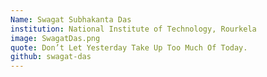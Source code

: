 ```yaml
---
Name: Swagat Subhakanta Das
institution: National Institute of Technology, Rourkela
image: SwagatDas.png
quote: Don’t Let Yesterday Take Up Too Much Of Today.
github: swagat-das
---
```

